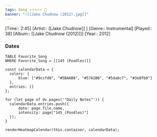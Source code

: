 ```yaml
---
tags: Song ⭐⭐⭐⭐⭐ 💛
banner: "![[Jake Chudnow (2012).jpg]]"
---
```

[Time:: 2:45]
[Artist:: [[Jake Chudnow]] ]
[Genre:: Instrumental]
[Played:: 38]
[Album:: [[Jake Chudnow (2012)]]]
[Year:: 2012]
### Dates
````dataview
TABLE Favorite_Song
WHERE Favorite_Song = [[145 (Poodles)]]
````

  ```dataviewjs
const calendarData = { 
	colors: { 
		blue: ["#9ccfd8", "#5BAAB8", "#57A1BB", "#5da8c7", "#3e8fb0"] 
	}, 
	entries: [] 
}; 

for (let page of dv.pages('"Daily Notes"')) { 
	calendarData.entries.push({ 
		date: page.file.name, 
		intensity: page["145_(Poodles)"]
	}); 
} 

renderHeatmapCalendar(this.container, calendarData);
```
